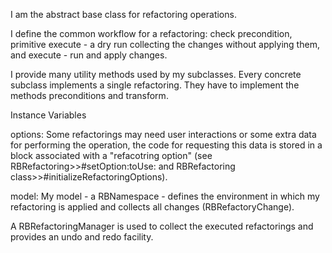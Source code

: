I am the abstract base class for refactoring operations. 

I define the common workflow for a refactoring:
check precondition, 
primitive execute - a dry run collecting the changes without applying them,
and execute - run and apply changes.

I provide many utility methods used by my subclasses. 
Every  concrete subclass implements a single refactoring. They have to implement the methods
preconditions and transform.


Instance Variables

options:
Some refactorings may need user interactions or some extra data for performing
the operation, the code for requesting this data is stored in a block associated with a "refacotring option"
(see RBRefactoring>>#setOption:toUse:  and RBRefactoring class>>#initializeRefactoringOptions).

model:
My model - a RBNamespace - defines the environment in which my refactoring is applied and collects all changes (RBRefactoryChange).

A RBRefactoringManager  is used to collect the executed refactorings and provides an undo and redo facility.
